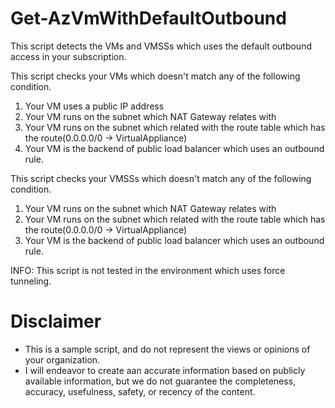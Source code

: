 # Get-AzVmWithDefaultOutbound

This script detects the VMs and VMSSs which uses the default outbound access in your subscription.

This script checks your VMs which doesn't match any of the following condition.

1. Your VM uses a public IP address
1. Your VM runs on the subnet which NAT Gateway relates with
1. Your VM runs on the subnet which related with the route table which has the route(0.0.0.0/0 -> VirtualAppliance)
1. Your VM is the backend of public load balancer which uses an outbound rule.

This script checks your VMSSs which doesn't match any of the following condition.

1. Your VM runs on the subnet which NAT Gateway relates with
1. Your VM runs on the subnet which related with the route table which has the route(0.0.0.0/0 -> VirtualAppliance)
1. Your VM is the backend of public load balancer which uses an outbound rule.

INFO: This script is not tested in the environment which uses force tunneling.

# Disclaimer
- This is a sample script, and do not represent the views or opinions of your organization.
- I will endeavor to create aan accurate information based on publicly available information, but we do not guarantee the completeness, accuracy, usefulness, safety, or recency of the content.
